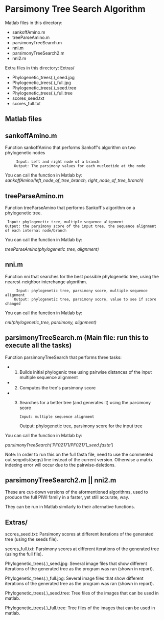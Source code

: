 Parsimony Tree Search Algorithm
===============================

Matlab files in this directory:
- sankoffAmino.m
- treeParseAmino.m
- parsimonyTreeSearch.m
- nni.m
- parsimonyTreeSearch2.m
- nni2.m

Extra files in this directory:
Extras/
- Phylogenetic_trees(.)_seed.jpg
- Phylogenetic_trees(.)_full.jpg
- Phylogenetic_trees(.)_seed.tree
- Phylogenetic_trees(.)_full.tree
- scores_seed.txt
- scores_full.txt	

Matlab files
-------------

sankoffAmino.m
----------------------
Function sankoffAmino that performs Sankoff's algorithm on two phylogenetic nodes

         Input: Left and right node of a branch
        Output: The parsimony values for each nucleotide at the node 

You can call the function in Matlab by:
*sankoffAmino(left_node_of_tree_branch, right_node_of_tree_branch)*

treeParseAmino.m
-------------------------
Function treeParseAmino that performs Sankoff's algorithm on a phylogenetic tree.

     Input: phylogenetic tree, multiple sequence alignment
    Output: the parsimony score of the input tree, the sequence alignment of each internal node/branch

You can call the function in Matlab by:

*treeParseAmino(phylogenetic_tree, alignment)*

nni.m
-------------------------
Function nni that searches for the best possible phylogenetic tree, using the nearest-neighbor interchange algorithm.
    
         Input: phylogenetic tree, parsimony score, multiple sequence alignment
        Output: phylogenetic tree, parsimony score, value to see if score changed

You can call the function in Matlab by:

*nni(phylogenetic_tree, parsimony, alignment)*

parsimonyTreeSearch.m (Main file: run this to execute all the tasks)
-------------------------
Function parsimonyTreeSearch that performs three tasks:

- 1) Builds initial phylogenic tree using pairwise distances of the input multiple sequence alignment
- 2) Computes the tree's parsimony score
- 3) Searches for a better tree (and generates it) using the parsimony score

         Input: multiple sequence alignment
        Output: phylogenetic tree, parsimony score for the input tree

You can call the function in Matlab by:

*parsimonyTreeSearch('PF02171/PF02171_seed.fasta')*

Note: In order to run this on the full fasta file, need to use the commented out seqpdist(seqs) line instead of the current version.
	Otherwise a matrix indexing error will occur due to the pairwise-deletions.

parsimonyTreeSearch2.m || nni2.m
---------------------------------

These are cut-down versions of the aformentioned algorithms, used to produce the full PIWI family in a faster, yet still accurate, way.

They can be run in Matlab similarly to their alternative functions.

Extras/
--------
scores_seed.txt: Parsimony scores at different iterations of the generated tree (using the seeds file).

scores_full.txt: Parsimony scores at different iterations of the generated tree (using the full file).

Phylogenetic_trees(.)_seed.jpg: Several image files that show different iterations of the generated tree as the program was ran (shown in report).

Phylogenetic_trees(.)_full.jpg: Several image files that show different iterations of the generated tree as the program was ran (shown in report).

Phylogenetic_trees(.)_seed.tree: Tree files of the images that can be used in matlab.

Phylogenetic_trees(.)_full.tree: Tree files of the images that can be used in matlab.
